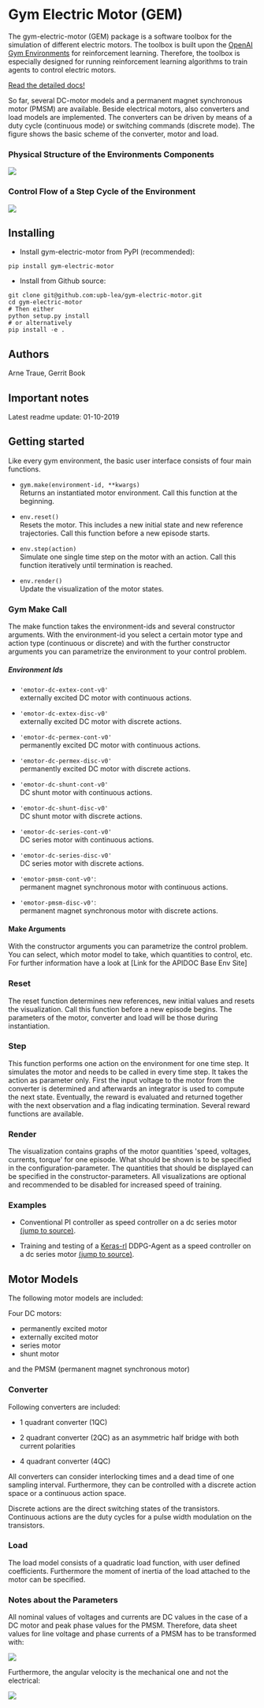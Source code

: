 # Gym Electric Motor (GEM)

The gym-electric-motor (GEM) package is a software toolbox for the simulation of different electric motors. 
The toolbox is built upon the [OpenAI Gym Environments](https://gym.openai.com/) for reinforcement learning. 
Therefore, the toolbox is especially designed for running reinforcement learning algorithms to train agents to control electric motors.

[Read the detailed docs!](https://upb-lea.github.io/gym-electric-motor/)

So far, several DC-motor models and a permanent magnet synchronous motor (PMSM) are available. Beside electrical 
motors, also converters and load models are implemented. The converters can be driven by means of a duty cycle (continuous mode) or 
switching commands (discrete mode). 
The figure shows the basic scheme of the converter, motor and load. 
### Physical Structure of the Environments Components
![](docs/plots/FigureConvMotorLoad6.svg)
### Control Flow of a Step Cycle of the Environment 
![](docs/plots/CycleScheme.svg)

## Installing

- Install gym-electric-motor from PyPI (recommended):

```
pip install gym-electric-motor
```

- Install from Github source:

```
git clone git@github.com:upb-lea/gym-electric-motor.git
cd gym-electric-motor
# Then either
python setup.py install
# or alternatively
pip install -e .
```
## Authors
Arne Traue, Gerrit Book

## Important notes
Latest readme update: 01-10-2019


## Getting started
Like every gym environment, the basic user interface consists of four main functions.

* `gym.make(environment-id, **kwargs)`  
    Returns an instantiated motor environment. Call this function at the beginning.
 
* `env.reset()`  
    Resets the motor. This includes a new initial state and new reference trajectories.
    Call this function before a new episode starts. 

* `env.step(action)`      
    Simulate one single time step on the motor with an action.
    Call this function iteratively until termination is reached.

* `env.render()`    
    Update the visualization of the motor states.

### Gym Make Call
The make function takes the environment-ids and several constructor arguments.
With the environment-id you select a certain motor type and action type (continuous or discrete) and with the further 
constructor arguments you can parametrize the environment to your control problem.

##### Environment Ids

* `'emotor-dc-extex-cont-v0'`     
    externally excited DC motor with continuous actions.
 
* `'emotor-dc-extex-disc-v0'`   
    externally excited DC motor with discrete actions.

* `'emotor-dc-permex-cont-v0'`    
    permanently excited DC motor with continuous actions.

* `'emotor-dc-permex-disc-v0'`    
    permanently excited DC motor with discrete actions.

* `'emotor-dc-shunt-cont-v0'`    
    DC shunt motor with continuous actions.

* `'emotor-dc-shunt-disc-v0'`    
    DC shunt motor with discrete actions.

* `'emotor-dc-series-cont-v0'`    
    DC series motor with continuous actions.

* `'emotor-dc-series-disc-v0'`  
    DC series motor with discrete actions.
    
* `'emotor-pmsm-cont-v0'`:  
    permanent magnet synchronous motor with continuous actions.

* `'emotor-pmsm-disc-v0'`:  
    permanent magnet synchronous motor with discrete actions.

#### Make Arguments
With the constructor arguments you can parametrize the control problem. 
You can select, which motor model to take, which quantities to control, etc.
For further information have a look at [Link for the APIDOC Base Env Site]

### Reset
The reset function determines new references, new initial values and resets the visualization.
Call this function before a new episode begins.
The parameters of the motor, converter and load will be those during instantiation.

### Step
This function performs one action on the environment for one time step.
It simulates the motor and needs to be called in every time step. It takes the action as parameter only.
First the input voltage to the motor from the converter is determined and afterwards an integrator is used to compute 
the next state. 
Eventually, the reward is evaluated and returned together with the next observation and a flag indicating termination.
Several reward functions are available.

### Render
The visualization contains graphs of the motor quantities 'speed, voltages, currents, torque' for one episode. 
What should be shown is to be specified in the configuration-parameter.
The quantities that should be displayed can be specified in the constructor-parameters.
All visualizations are optional and recommended to be disabled for increased speed of training.

### Examples

- Conventional PI controller as speed controller on a dc series motor [(jump to source)](examples/pi_series_omega_control.py).

- Training and testing of a [Keras-rl](https://github.com/keras-rl/keras-rl) DDPG-Agent as a speed controller on a dc series motor [(jump to source)](examples/ddpg_series_omega_control.py).
 
## Motor Models
The following motor models are included:

Four DC motors:

- permanently excited motor
- externally excited motor
- series motor
- shunt motor

and the PMSM (permanent magnet synchronous motor)

### Converter
Following converters are included:

- 1 quadrant converter (1QC)

- 2 quadrant converter (2QC) as an asymmetric half bridge with both current polarities

- 4 quadrant converter (4QC)

All converters can consider interlocking times and a dead time of one sampling interval.
Furthermore, they can be controlled with a discrete action space or a continuous action space.

Discrete actions are the direct switching states of the transistors.
Continuous actions are the duty cycles for a pulse width modulation on the transistors. 

### Load
The load model consists of a quadratic load function, with user defined coefficients. 
Furthermore the moment of inertia of the load attached to the motor can be specified.

### Notes about the Parameters
All nominal values of voltages and currents are DC values in the case of a DC motor and peak phase values for the PMSM.
Therefore, data sheet values for line voltage and phase currents of a PMSM has to be transformed with:

![](docs/plots/voltagetransformation.svg)

Furthermore, the angular velocity is the mechanical one and not the electrical: 

![](docs/plots/omegame.svg)
